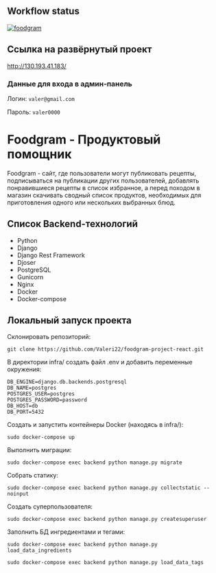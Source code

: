 ## Workflow status

[![foodgram](https://github.com/Valerii22/foodgram-project-react/actions/workflows/foodgram.yaml/badge.svg)](https://github.com/Valerii22/foodgram-project-react/actions/workflows/foodgram.yaml)

## Ссылка на развёрнутый проект

http://130.193.41.183/

### Данные для входа в админ-панель

Логин: ```valer@gmail.com```

Пароль: ```valer0000```

# Foodgram - Продуктовый помощник

Foodgram - сайт, где пользователи могут публиковать рецепты, подписываться на публикации других пользователей, добавлять понравившиеся рецепты в список избранное, а перед походом в магазин скачивать сводный список продуктов, необходимых для приготовления одного или нескольких выбранных блюд.

## Список Backend-технологий

- Python
- Django
- Django Rest Framework
- Djoser
- PostgreSQL
- Gunicorn
- Nginx
- Docker
- Docker-compose

## Локальный запуск проекта

Склонировать репозиторий:

```
git clone https://github.com/Valeri22/foodgram-project-react.git
```

В директории infra/ создать файл .env и добавить переменные окружения:

```
DB_ENGINE=django.db.backends.postgresql
DB_NAME=postgres
POSTGRES_USER=postgres
POSTGRES_PASSWORD=password
DB_HOST=db
DB_PORT=5432
```

Создать и запустить контейнеры Docker (находясь в infra/):

```
sudo docker-compose up
```

Выполнить миграции:

```
sudo docker-compose exec backend python manage.py migrate
```

Собрать статику:

```
sudo docker-compose exec backend python manage.py collectstatic --noinput
```

Создать суперпользователя:

```
sudo docker-compose exec backend python manage.py createsuperuser
```

Заполнить БД ингредиентами и тегами:

```
sudo docker-compose exec backend python manage.py load_data_ingredients
```
```
sudo docker-compose exec backend python manage.py load_data_tags
```
